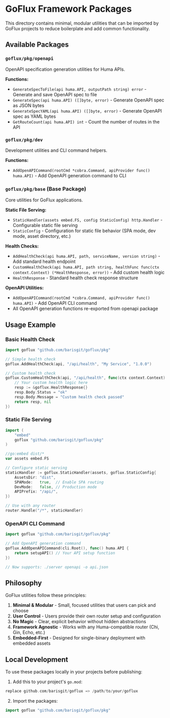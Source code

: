 # GoFlux Framework Packages

This directory contains minimal, modular utilities that can be imported by GoFlux projects to reduce boilerplate and add common functionality.

## Available Packages

### `goflux/pkg/openapi`

OpenAPI specification generation utilities for Huma APIs.

**Functions:**

- `GenerateSpecToFile(api huma.API, outputPath string) error` - Generate and save OpenAPI spec to file
- `GenerateSpec(api huma.API) ([]byte, error)` - Generate OpenAPI spec as JSON bytes
- `GenerateSpecYAML(api huma.API) ([]byte, error)` - Generate OpenAPI spec as YAML bytes
- `GetRouteCount(api huma.API) int` - Count the number of routes in the API

### `goflux/pkg/dev`

Development utilities and CLI command helpers.

**Functions:**

- `AddOpenAPICommand(rootCmd *cobra.Command, apiProvider func() huma.API)` - Add OpenAPI generation command to CLI

### `goflux/pkg/base` (Base Package)
Core utilities for GoFlux applications.

**Static File Serving:**

- `StaticHandler(assets embed.FS, config StaticConfig) http.Handler` - Configurable static file serving
- `StaticConfig` - Configuration for static file behavior (SPA mode, dev mode, asset directory, etc.)

**Health Checks:**

- `AddHealthCheck(api huma.API, path, serviceName, version string)` - Add standard health endpoint
- `CustomHealthCheck(api huma.API, path string, healthFunc func(ctx context.Context) (*HealthResponse, error))` - Add custom health logic
- `HealthResponse` - Standard health check response structure

**OpenAPI Utilities:**

- `AddOpenAPICommand(rootCmd *cobra.Command, apiProvider func() huma.API)` - Add OpenAPI CLI command
- All OpenAPI generation functions re-exported from openapi package

## Usage Example

### Basic Health Check

```go
import goflux "github.com/barisgit/goflux/pkg"

// Simple health check
goflux.AddHealthCheck(api, "/api/health", "My Service", "1.0.0")

// Custom health check
goflux.CustomHealthCheck(api, "/api/health", func(ctx context.Context) (*goflux.HealthResponse, error) {
    // Your custom health logic here
    resp := &goflux.HealthResponse{}
    resp.Body.Status = "ok"
    resp.Body.Message = "Custom health check passed"
    return resp, nil
})
```

### Static File Serving

```go
import (
    "embed"
    goflux "github.com/barisgit/goflux/pkg"
)

//go:embed dist/*
var assets embed.FS

// Configure static serving
staticHandler := goflux.StaticHandler(assets, goflux.StaticConfig{
    AssetsDir: "dist",
    SPAMode:   true,  // Enable SPA routing
    DevMode:   false, // Production mode
    APIPrefix: "/api/",
})

// Use with any router
router.Handle("/*", staticHandler)
```

### OpenAPI CLI Command

```go
import goflux "github.com/barisgit/goflux/pkg"

// Add OpenAPI generation command
goflux.AddOpenAPICommand(cli.Root(), func() huma.API {
    return setupAPI() // Your API setup function
})

// Now supports: ./server openapi -o api.json
```

## Philosophy

GoFlux utilities follow these principles:

1. **Minimal & Modular** - Small, focused utilities that users can pick and choose
2. **User Control** - Users provide their own router setup and configuration  
3. **No Magic** - Clear, explicit behavior without hidden abstractions
4. **Framework Agnostic** - Works with any Huma-compatible router (Chi, Gin, Echo, etc.)
5. **Embedded-First** - Designed for single-binary deployment with embedded assets

## Local Development

To use these packages locally in your projects before publishing:

1. Add this to your project's `go.mod`:

```go
replace github.com/barisgit/goflux => /path/to/your/goflux
```

2. Import the packages:

```go
import goflux "github.com/barisgit/goflux/pkg"
```
